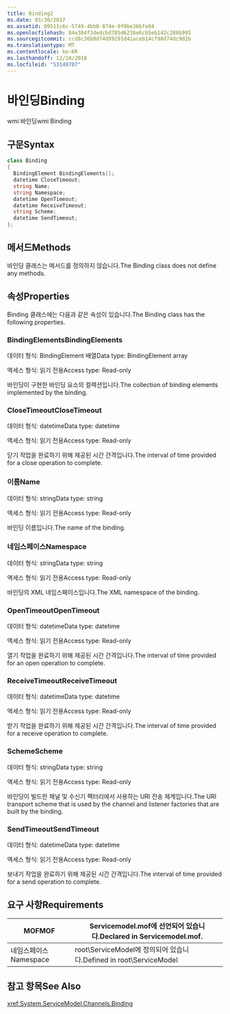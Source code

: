 ```yaml
---
title: Binding2
ms.date: 03/30/2017
ms.assetid: 09511c6c-5749-4bb0-874e-0f0be36bfe04
ms.openlocfilehash: 84e304f3dedcbd785d6238e6cb5eb142c288b995
ms.sourcegitcommit: ccd8c36b0d74d99291d41aceb14cf98d74dc9d2b
ms.translationtype: MT
ms.contentlocale: ko-KR
ms.lasthandoff: 12/10/2018
ms.locfileid: "53149707"
---
```

# <a name="binding"></a><span data-ttu-id="3de55-102">바인딩</span><span class="sxs-lookup"><span data-stu-id="3de55-102">Binding</span></span>
<span data-ttu-id="3de55-103">wmi 바인딩</span><span class="sxs-lookup"><span data-stu-id="3de55-103">wmi Binding</span></span>  
  
## <a name="syntax"></a><span data-ttu-id="3de55-104">구문</span><span class="sxs-lookup"><span data-stu-id="3de55-104">Syntax</span></span>  
  
```csharp
class Binding  
{  
  BindingElement BindingElements[];  
  datetime CloseTimeout;  
  string Name;  
  string Namespace;  
  datetime OpenTimeout;  
  datetime ReceiveTimeout;  
  string Scheme;  
  datetime SendTimeout;  
};  
```  
  
## <a name="methods"></a><span data-ttu-id="3de55-105">메서드</span><span class="sxs-lookup"><span data-stu-id="3de55-105">Methods</span></span>  
 <span data-ttu-id="3de55-106">바인딩 클래스는 메서드를 정의하지 않습니다.</span><span class="sxs-lookup"><span data-stu-id="3de55-106">The Binding class does not define any methods.</span></span>  
  
## <a name="properties"></a><span data-ttu-id="3de55-107">속성</span><span class="sxs-lookup"><span data-stu-id="3de55-107">Properties</span></span>  
 <span data-ttu-id="3de55-108">Binding 클래스에는 다음과 같은 속성이 있습니다.</span><span class="sxs-lookup"><span data-stu-id="3de55-108">The Binding class has the following properties.</span></span>  
  
### <a name="bindingelements"></a><span data-ttu-id="3de55-109">BindingElements</span><span class="sxs-lookup"><span data-stu-id="3de55-109">BindingElements</span></span>  
 <span data-ttu-id="3de55-110">데이터 형식: BindingElement 배열</span><span class="sxs-lookup"><span data-stu-id="3de55-110">Data type: BindingElement array</span></span>  
  
 <span data-ttu-id="3de55-111">액세스 형식: 읽기 전용</span><span class="sxs-lookup"><span data-stu-id="3de55-111">Access type: Read-only</span></span>  
  
 <span data-ttu-id="3de55-112">바인딩이 구현한 바인딩 요소의 컬렉션입니다.</span><span class="sxs-lookup"><span data-stu-id="3de55-112">The collection of binding elements implemented by the binding.</span></span>  
  
### <a name="closetimeout"></a><span data-ttu-id="3de55-113">CloseTimeout</span><span class="sxs-lookup"><span data-stu-id="3de55-113">CloseTimeout</span></span>  
 <span data-ttu-id="3de55-114">데이터 형식: datetime</span><span class="sxs-lookup"><span data-stu-id="3de55-114">Data type: datetime</span></span>  
  
 <span data-ttu-id="3de55-115">액세스 형식: 읽기 전용</span><span class="sxs-lookup"><span data-stu-id="3de55-115">Access type: Read-only</span></span>  
  
 <span data-ttu-id="3de55-116">닫기 작업을 완료하기 위해 제공된 시간 간격입니다.</span><span class="sxs-lookup"><span data-stu-id="3de55-116">The interval of time provided for a close operation to complete.</span></span>  
  
### <a name="name"></a><span data-ttu-id="3de55-117">이름</span><span class="sxs-lookup"><span data-stu-id="3de55-117">Name</span></span>  
 <span data-ttu-id="3de55-118">데이터 형식: string</span><span class="sxs-lookup"><span data-stu-id="3de55-118">Data type: string</span></span>  
  
 <span data-ttu-id="3de55-119">액세스 형식: 읽기 전용</span><span class="sxs-lookup"><span data-stu-id="3de55-119">Access type: Read-only</span></span>  
  
 <span data-ttu-id="3de55-120">바인딩 이름입니다.</span><span class="sxs-lookup"><span data-stu-id="3de55-120">The name of the binding.</span></span>  
  
### <a name="namespace"></a><span data-ttu-id="3de55-121">네임스페이스</span><span class="sxs-lookup"><span data-stu-id="3de55-121">Namespace</span></span>  
 <span data-ttu-id="3de55-122">데이터 형식: string</span><span class="sxs-lookup"><span data-stu-id="3de55-122">Data type: string</span></span>  
  
 <span data-ttu-id="3de55-123">액세스 형식: 읽기 전용</span><span class="sxs-lookup"><span data-stu-id="3de55-123">Access type: Read-only</span></span>  
  
 <span data-ttu-id="3de55-124">바인딩의 XML 네임스페이스입니다.</span><span class="sxs-lookup"><span data-stu-id="3de55-124">The XML namespace of the binding.</span></span>  
  
### <a name="opentimeout"></a><span data-ttu-id="3de55-125">OpenTimeout</span><span class="sxs-lookup"><span data-stu-id="3de55-125">OpenTimeout</span></span>  
 <span data-ttu-id="3de55-126">데이터 형식: datetime</span><span class="sxs-lookup"><span data-stu-id="3de55-126">Data type: datetime</span></span>  
  
 <span data-ttu-id="3de55-127">액세스 형식: 읽기 전용</span><span class="sxs-lookup"><span data-stu-id="3de55-127">Access type: Read-only</span></span>  
  
 <span data-ttu-id="3de55-128">열기 작업을 완료하기 위해 제공된 시간 간격입니다.</span><span class="sxs-lookup"><span data-stu-id="3de55-128">The interval of time provided for an open operation to complete.</span></span>  
  
### <a name="receivetimeout"></a><span data-ttu-id="3de55-129">ReceiveTimeout</span><span class="sxs-lookup"><span data-stu-id="3de55-129">ReceiveTimeout</span></span>  
 <span data-ttu-id="3de55-130">데이터 형식: datetime</span><span class="sxs-lookup"><span data-stu-id="3de55-130">Data type: datetime</span></span>  
  
 <span data-ttu-id="3de55-131">액세스 형식: 읽기 전용</span><span class="sxs-lookup"><span data-stu-id="3de55-131">Access type: Read-only</span></span>  
  
 <span data-ttu-id="3de55-132">받기 작업을 완료하기 위해 제공된 시간 간격입니다.</span><span class="sxs-lookup"><span data-stu-id="3de55-132">The interval of time provided for a receive operation to complete.</span></span>  
  
### <a name="scheme"></a><span data-ttu-id="3de55-133">Scheme</span><span class="sxs-lookup"><span data-stu-id="3de55-133">Scheme</span></span>  
 <span data-ttu-id="3de55-134">데이터 형식: string</span><span class="sxs-lookup"><span data-stu-id="3de55-134">Data type: string</span></span>  
  
 <span data-ttu-id="3de55-135">액세스 형식: 읽기 전용</span><span class="sxs-lookup"><span data-stu-id="3de55-135">Access type: Read-only</span></span>  
  
 <span data-ttu-id="3de55-136">바인딩이 빌드한 채널 및 수신기 팩터리에서 사용하는 URI 전송 체계입니다.</span><span class="sxs-lookup"><span data-stu-id="3de55-136">The URI transport scheme that is used by the channel and listener factories that are built by the binding.</span></span>  
  
### <a name="sendtimeout"></a><span data-ttu-id="3de55-137">SendTimeout</span><span class="sxs-lookup"><span data-stu-id="3de55-137">SendTimeout</span></span>  
 <span data-ttu-id="3de55-138">데이터 형식: datetime</span><span class="sxs-lookup"><span data-stu-id="3de55-138">Data type: datetime</span></span>  
  
 <span data-ttu-id="3de55-139">액세스 형식: 읽기 전용</span><span class="sxs-lookup"><span data-stu-id="3de55-139">Access type: Read-only</span></span>  
  
 <span data-ttu-id="3de55-140">보내기 작업을 완료하기 위해 제공된 시간 간격입니다.</span><span class="sxs-lookup"><span data-stu-id="3de55-140">The interval of time provided for a send operation to complete.</span></span>  
  
## <a name="requirements"></a><span data-ttu-id="3de55-141">요구 사항</span><span class="sxs-lookup"><span data-stu-id="3de55-141">Requirements</span></span>  
  
|<span data-ttu-id="3de55-142">MOF</span><span class="sxs-lookup"><span data-stu-id="3de55-142">MOF</span></span>|<span data-ttu-id="3de55-143">Servicemodel.mof에 선언되어 있습니다.</span><span class="sxs-lookup"><span data-stu-id="3de55-143">Declared in Servicemodel.mof.</span></span>|  
|---------|-----------------------------------|  
|<span data-ttu-id="3de55-144">네임스페이스</span><span class="sxs-lookup"><span data-stu-id="3de55-144">Namespace</span></span>|<span data-ttu-id="3de55-145">root\ServiceModel에 정의되어 있습니다.</span><span class="sxs-lookup"><span data-stu-id="3de55-145">Defined in root\ServiceModel</span></span>|  
  
## <a name="see-also"></a><span data-ttu-id="3de55-146">참고 항목</span><span class="sxs-lookup"><span data-stu-id="3de55-146">See Also</span></span>  
 <xref:System.ServiceModel.Channels.Binding>
